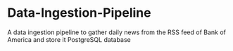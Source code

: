# Data-Ingestion-Pipeline
A data ingestion pipeline to gather daily news from the RSS feed of Bank of America and store it PostgreSQL database
